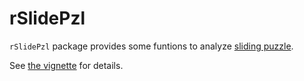 
<!-- README.md is generated from README.Rmd. Please edit that file -->

# rSlidePzl

`rSlidePzl` package provides some funtions to analyze [sliding
puzzle](https://en.wikipedia.org/wiki/Sliding_puzzle).

See [the vignette](doc/Vignette.html) for details.

